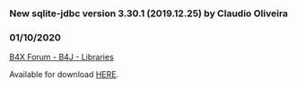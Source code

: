 ### New sqlite-jdbc version 3.30.1 (2019.12.25) by Claudio Oliveira
### 01/10/2020
[B4X Forum - B4J - Libraries](https://www.b4x.com/android/forum/threads/112918/)

Available for download [HERE](https://repo1.maven.org/maven2/org/xerial/sqlite-jdbc/3.30.1/sqlite-jdbc-3.30.1.jar).